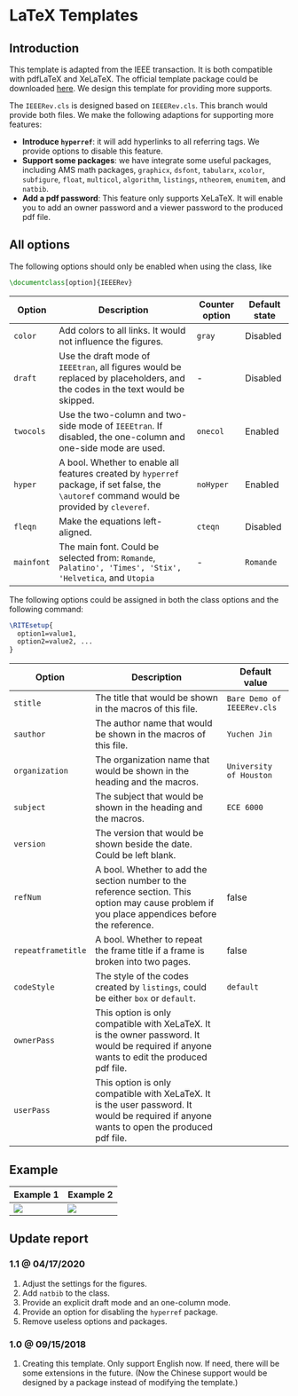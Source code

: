 # LaTeX Templates

## Introduction

This template is adapted from the IEEE transaction. It is both compatible with pdfLaTeX and XeLaTeX. The official template package could be downloaded [here][ieeetran]. We design this template for providing more supports.

The `IEEERev.cls` is designed based on `IEEERev.cls`. This branch would provide both files. We make the following adaptions for supporting more features:

* **Introduce `hyperref`**: it will add hyperlinks to all referring tags. We provide options to disable this feature.
* **Support some packages**: we have integrate some useful packages, including AMS math packages, `graphicx`, `dsfont`, `tabularx`, `xcolor`, `subfigure`, `float`, `multicol`, `algorithm`, `listings`, `ntheorem`, `enumitem`, and `natbib`.
* **Add a pdf password**: This feature only supports XeLaTeX. It will enable you to add an owner password and a viewer password to the produced pdf file.

## All options

The following options should only be enabled when using the class, like

```latex
\documentclass[option]{IEEERev}
```

| Option | Description | Counter option | Default state |
| -----  |   -----     |      -----     |  -----  |
| `color`    | Add colors to all links. It would not influence the figures. | `gray` | Disabled |
| `draft`    | Use the draft mode of `IEEEtran`, all figures would be replaced by placeholders, and the codes in the text would be skipped. | - | Disabled |
| `twocols`  | Use the two-column and two-side mode of `IEEEtran`. If disabled, the one-column and one-side mode are used. | `onecol` | Enabled |
| `hyper`    | A bool. Whether to enable all features created by `hyperref` package, if set false, the `\autoref` command would be provided by `cleveref`. | `noHyper` | Enabled |
| `fleqn`    | Make the equations left-aligned. | `cteqn` | Disabled |
| `mainfont` | The main font. Could be selected from: `Romande`, `Palatino', 'Times', 'Stix', 'Helvetica`, and `Utopia` | - | `Romande` |

The following options could be assigned in both the class options and the following command:

```latex
\RITEsetup{
  option1=value1,
  option2=value2, ...
}
```

| Option | Description | Default value |
| -----  |   -----     |     -----     |
| `stitle`           | The title that would be shown in the macros of this file. | `Bare Demo of IEEERev.cls` |
| `sauthor`          | The author name that would be shown in the macros of this file. | `Yuchen Jin` |
| `organization`     | The organization name that would be shown in the heading and the macros. | `University of Houston` |
| `subject`          | The subject that would be shown in the heading and the macros. | `ECE 6000` |
| `version`          | The version that would be shown beside the date. Could be left blank. | ` ` |
| `refNum`           | A bool. Whether to add the section number to the reference section. This option may cause problem if you place appendices before the reference. | false |
| `repeatframetitle` | A bool. Whether to repeat the frame title if a frame is broken into two pages. | false |
| `codeStyle`        | The style of the codes created by `listings`, could be either `box` or `default`. | `default` |
| `ownerPass`        | This option is only compatible with XeLaTeX. It is the owner password. It would be required if anyone wants to edit the produced pdf file. | ` ` |
| `userPass`         | This option is only compatible with XeLaTeX. It is the user password. It would be required if anyone wants to open the produced pdf file. | ` ` |

## Example

| Example 1 | Example 2 |
| ----- | ----- |
| ![][ex-fig-1] | ![][ex-fig-2] |

## Update report

### 1.1 @ 04/17/2020

1. Adjust the settings for the figures.
2. Add `natbib` to the class.
3. Provide an explicit draft mode and an one-column mode.
4. Provide an option for disabling the `hyperref` package.
5. Remove useless options and packages.

### 1.0 @ 09/15/2018

1. Creating this template. Only support English now. If need, there will be some extensions in the future. (Now the Chinese support would be designed by a package instead of modifying the template.)

[ieeetran]:https://www.ctan.org/pkg/ieeetran
[git-beamer]:https://github.com/cainmagi/UH-beamer-templates

[ex-fig-1]:./display/ieeerev-1.png
[ex-fig-2]:./display/ieeerev-2.png